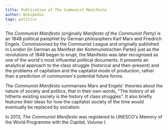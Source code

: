 ```yaml
---
title: Publication of The Communist Manifesto
author: Wikipedia
tags: politics
---
```


_The Communist Manifesto_ (originally _Manifesto of the Communist Party_) is an 1848 political pamphlet by German philosophers Karl Marx and Friedrich Engels. Commissioned by the Communist League and originally published in London (in German as Manifest der Kommunistischen Partei) just as the revolutions of 1848 began to erupt, the Manifesto was later recognised as one of the world's most influential political documents. It presents an analytical approach to the class struggle (historical and then-present) and the problems of capitalism and the capitalist mode of production, rather than a prediction of communism's potential future forms.

_The Communist Manifesto_ summarises Marx and Engels' theories about the nature of society and politics, that in their own words, "The history of all hitherto existing society is the history of class struggles". It also briefly features their ideas for how the capitalist society of the time would eventually be replaced by socialism.

In 2013, _The Communist Manifesto_ was registered to UNESCO's Memory of the World Programme with the _Capital, Volume I_.


